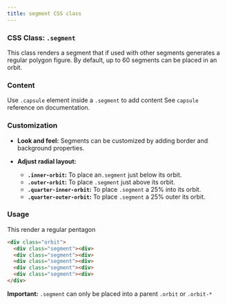 ```yaml
---
title: segment CSS class
---
```

### CSS Class: `.segment`

This class renders a segment that if used with other segments generates a regular polygon figure.  By default, up to 60 segments can be placed in an orbit. 

### Content

Use `.capsule` element inside a `.segment` to add content See `capsule` reference on documentation.

### Customization

- **Look and feel:** Segments can be customized by adding border and background properties. 

- **Adjust radial layout:**
  - **`.inner-orbit`:** To place an`.segment` just below its orbit.
  - **`.outer-orbit`:** To place `.segment` just above its orbit.
  - **`.quarter-inner-orbit`:** To place `.segment` a 25% into its orbit.
  - **`.quarter-outer-orbit`:** To place `.segment` a 25% outer its orbit.

### Usage 

This render a regular pentagon
```html
<div class="orbit">
  <div class="segment"><div>
  <div class="segment"><div>
  <div class="segment"><div>
  <div class="segment"><div>
  <div class="segment"><div>
</div>
```

**Important:** `.segment` can only be placed into a parent `.orbit` or `.orbit-*`
